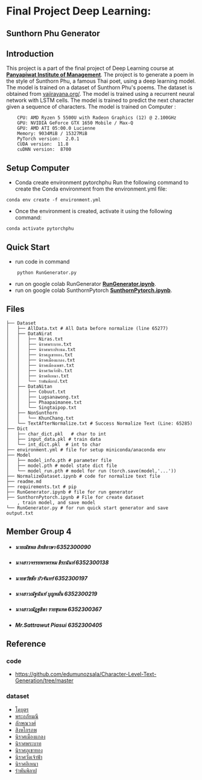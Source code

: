 # Final Project Deep Learning: 
## Sunthorn Phu Generator
## Introduction

This project is a part of the final project of Deep Learning course at  [<b>Panyapiwat Institute of Management</b>](https://www.pim.ac.th). The project is to generate a poem in the style of Sunthorn Phu, a famous Thai poet, using a deep learning model. The model is trained on a dataset of Sunthorn Phu's poems. The dataset is obtained from [vajirayana.org/](https://vajirayana.org/). The model is trained using a recurrent neural network with LSTM cells. The model is trained to predict the next character given a sequence of characters. The model is trained on Computer :

        CPU: AMD Ryzen 5 5500U with Radeon Graphics (12) @ 2.100GHz 
        GPU: NVIDIA GeForce GTX 1650 Mobile / Max-Q 
        GPU: AMD ATI 05:00.0 Lucienne 
        Memory: 9034MiB / 15327MiB 
        PyTorch version:  2.0.1
        CUDA version:  11.8
        cuDNN version:  8700

## Setup Computer

- Conda create environment pytorchphu
Run the following command to create the Conda environment from the environment.yml file:
```
conda env create -f environment.yml
```

- Once the environment is created, activate it using the following command:

```
conda activate pytorchphu
```

## Quick Start
- run code in command
```
    python RunGenerator.py
```
- run on google colab RunGenerator
        [<b>RunGenerator.ipynb</b>](https://colab.research.google.com/drive/1-4CJmxJFg9ortnnj_b83GxIMHK_BbH9g?usp=sharing).
- run on google colab SunthornPytorch
        [<b>SunthornPytorch.ipynb</b>](https://colab.research.google.com/drive/1wJaYyY9gg8wozVv0ElfH3_mVwMjnnOtd?usp=sharing).

## Files
    ├── Dataset
    │   ├── AllData.txt # All Data before normalize (line 65277)
    │   ├── DataNirat
    │   │   ├── Niras.txt
    │   │   ├── นิราศพระบาท.txt
    │   │   ├── นิราศพระประธม.txt
    │   │   ├── นิราศภูเขาทอง.txt
    │   │   ├── นิราศเมืองแกลง.txt
    │   │   ├── นิราศเมืองเพชร.txt
    │   │   ├── นิราศวัดเจ้าฟ้า.txt
    │   │   ├── นิราศอิเหนา.txt
    │   │   └── รำพันพิลาป.txt
    │   ├── DataNitan
    │   │   ├── Cobuut.txt
    │   │   ├── Lugsanawong.txt
    │   │   ├── Phaapaimanee.txt
    │   │   └── Singtaipop.txt
    │   ├── NonSunthorn
    │   │   └── KhunChang.txt 
    │   └── TextAfterNormalize.txt # Success Normalize Text (Line: 65285)
    ├── Dict
    │   ├── char_dict.pkl   # char to int
    │   ├── input_data.pkl # train data
    │   └── int_dict.pkl  # int to char
    ├── environment.yml # file for setup miniconda/anaconda env
    ├── Model
    │   ├── model_info.pth # parameter file
    │   ├── model.pth # model state dict file
    │   └── model_run.pth # model for run (torch.save(model,'...'))
    ├── NormalizeDataset.ipynb # code for normalize text file
    ├── readme.md
    ├── requirements.txt # pip 
    ├── RunGenerator.ipynb # file for run generator
    ├── SunthornPytorch.ipynb # File for create dataset
        , train model, and save model
    └── RunGenerator.py # for run quick start generator and save output.txt


## Member Group 4
- <h5>นายณัชพล สิทธิอาษา 6352300090 </h5>
- <h5>นางสาวจรรยพรพรหม ธีระนันท์ 6352300138 </h5>
- <h5>นายธวัชชัย บัวจันทร์ 6352300197 </h5>
- <h5>นางสาวณัฐนันท์ บุญหมั่น 6352300219 </h5>
- <h5>นางสาวณัฏฐธิดา รายขุนทด 6352300367 </h5>
- <h5>Mr.Sattrawut Piasui 6352300405</h5>


## Reference
### code 
- https://github.com/edumunozsala/Character-Level-Text-Generation/tree/master
### dataset
- [โคบุตร](https://vajirayana.org/%E0%B8%99%E0%B8%B4%E0%B8%97%E0%B8%B2%E0%B8%99%E0%B8%84%E0%B8%B3%E0%B8%81%E0%B8%A5%E0%B8%AD%E0%B8%99%E0%B8%AA%E0%B8%B8%E0%B8%99%E0%B8%97%E0%B8%A3%E0%B8%A0%E0%B8%B9%E0%B9%88%E0%B9%80%E0%B8%A3%E0%B8%B7%E0%B9%88%E0%B8%AD%E0%B8%87%E0%B9%82%E0%B8%84%E0%B8%9A%E0%B8%B8%E0%B8%95%E0%B8%A3/%E0%B8%AD%E0%B8%98%E0%B8%B4%E0%B8%9A%E0%B8%B2%E0%B8%A2%E0%B9%80%E0%B8%A3%E0%B8%B7%E0%B9%88%E0%B8%AD%E0%B8%87%E0%B9%82%E0%B8%84%E0%B8%9A%E0%B8%B8%E0%B8%95%E0%B8%A3)
- [พระอภัยมณี](https://vajirayana.org/%E0%B8%9E%E0%B8%A3%E0%B8%B0%E0%B8%AD%E0%B8%A0%E0%B8%B1%E0%B8%A2%E0%B8%A1%E0%B8%93%E0%B8%B5)
- [ลักษณวงศ์](https://vajirayana.org/%E0%B8%A5%E0%B8%B1%E0%B8%81%E0%B8%A9%E0%B8%93%E0%B8%A7%E0%B8%87%E0%B8%A8%E0%B9%8C)
- [สิงหไกรภพ](https://vajirayana.org/%E0%B8%AA%E0%B8%B4%E0%B8%87%E0%B8%AB%E0%B9%84%E0%B8%81%E0%B8%A3%E0%B8%A0%E0%B8%9E)
- [นิราศเมืองแกลง](https://th.wikisource.org/wiki/%E0%B8%99%E0%B8%B4%E0%B8%A3%E0%B8%B2%E0%B8%A8%E0%B9%80%E0%B8%A1%E0%B8%B7%E0%B8%AD%E0%B8%87%E0%B9%81%E0%B8%81%E0%B8%A5%E0%B8%87)
- [นิราศพระบาท](https://th.wikisource.org/wiki/%E0%B8%99%E0%B8%B4%E0%B8%A3%E0%B8%B2%E0%B8%A8%E0%B8%9E%E0%B8%A3%E0%B8%B0%E0%B8%9A%E0%B8%B2%E0%B8%97)
- [นิราศภูเขาทอง](https://th.wikisource.org/wiki/%E0%B8%99%E0%B8%B4%E0%B8%A3%E0%B8%B2%E0%B8%A8%E0%B8%A0%E0%B8%B9%E0%B9%80%E0%B8%82%E0%B8%B2%E0%B8%97%E0%B8%AD%E0%B8%87)
- [นิราศวัดเจ้าฟ้า](https://th.wikisource.org/wiki/%E0%B8%99%E0%B8%B4%E0%B8%A3%E0%B8%B2%E0%B8%A8%E0%B8%A7%E0%B8%B1%E0%B8%94%E0%B9%80%E0%B8%88%E0%B9%89%E0%B8%B2%E0%B8%9F%E0%B9%89%E0%B8%B2)
- [นิราศอิเหนา](https://th.wikisource.org/wiki/%E0%B8%99%E0%B8%B4%E0%B8%A3%E0%B8%B2%E0%B8%A8%E0%B8%AD%E0%B8%B4%E0%B9%80%E0%B8%AB%E0%B8%99%E0%B8%B2)
- [รำพันพิลาป](https://th.wikisource.org/wiki/%E0%B8%A3%E0%B8%B3%E0%B8%9E%E0%B8%B1%E0%B8%99%E0%B8%9E%E0%B8%B4%E0%B8%A5%E0%B8%B2%E0%B8%9B)
